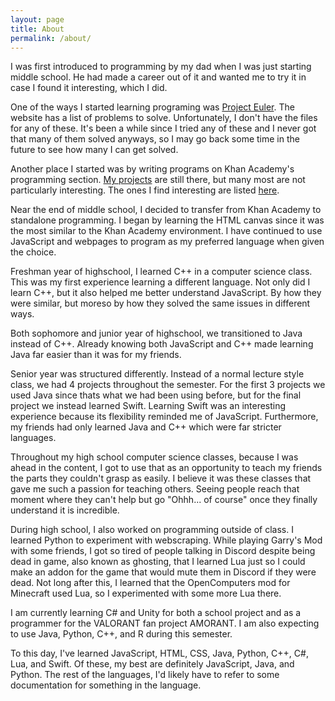 ```yaml
---
layout: page
title: About
permalink: /about/
---
```


I was first introduced to programming by my dad when I was just starting middle school. He had made a career out of it and wanted me to try it in case I found it interesting, which I did. 

One of the ways I started learning programing was [Project Euler](https://projecteuler.net/). The website has a list of problems to solve. Unfortunately, I don't have the files for any of these. It's been a while since I tried any of these and I never got that many of them solved anyways, so I may go back some time in the future to see how many I can get solved.

Another place I started was by writing programs on Khan Academy's programming section. [My projects](https://www.khanacademy.org/profile/Unicoranium/projects) are still there, but many most are not particularly interesting. The ones I find interesting are listed [here](/tags#khan-academy).

Near the end of middle school, I decided to transfer from Khan Academy to standalone programming. I began by learning the HTML canvas since it was the most similar to the Khan Academy environment. I have continued to use JavaScript and webpages to program as my preferred language when given the choice.

Freshman year of highschool, I learned C++ in a computer science class. This was my first experience learning a different language. Not only did I learn C++, but it also helped me better understand JavaScript. By how they were similar, but moreso by how they solved the same issues in different ways.

Both sophomore and junior year of highschool, we transitioned to Java instead of C++. Already knowing both JavaScript and C++ made learning Java far easier than it was for my friends. 

Senior year was structured differently. Instead of a normal lecture style class, we had 4 projects throughout the semester. For the first 3 projects we used Java since thats what we had been using before, but for the final project we instead learned Swift. Learning Swift was an interesting experience because its flexibility reminded me of JavaScript. Furthermore, my friends had only learned Java and C++ which were far stricter languages.

Throughout my high school computer science classes, because I was ahead in the content, I got to use that as an opportunity to teach my friends the parts they couldn't grasp as easily. I believe it was these classes that gave me such a passion for teaching others. Seeing people reach that moment where they can't help but go "Ohhh... of course" once they finally understand it is incredible.

During high school, I also worked on programming outside of class. I learned Python to experiment with webscraping. While playing Garry's Mod with some friends, I got so tired of people talking in Discord despite being dead in game, also known as ghosting, that I learned Lua just so I could make an addon for the game that would mute them in Discord if they were dead. Not long after this, I learned that the OpenComputers mod for Minecraft used Lua, so I experimented with some more Lua there.

I am currently learning C# and Unity for both a school project and as a programmer for the VALORANT fan project AMORANT. I am also expecting to use Java, Python, C++, and R during this semester.

To this day, I've learned JavaScript, HTML, CSS, Java, Python, C++, C#, Lua, and Swift. Of these, my best are definitely JavaScript, Java, and Python. The rest of the languages, I'd likely have to refer to some documentation for something in the language.

